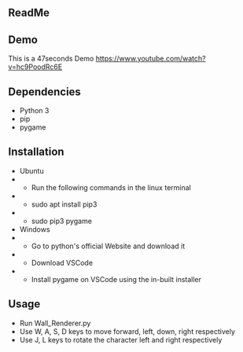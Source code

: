 ## ReadMe
## Demo
This is a 47seconds Demo
https://www.youtube.com/watch?v=hc9PoodRc6E
## Dependencies
 - Python 3
 - pip
 - pygame
## Installation
 - Ubuntu
 - - Run the following commands in the linux terminal
 - - sudo apt install pip3
 - - sudo pip3 pygame
 - Windows
 - - Go to python's official Website and download it
 - - Download VSCode
 - - Install pygame on VSCode using the in-built installer
## Usage
- Run Wall_Renderer.py
- Use W, A, S, D keys to move forward, left, down, right respectively
- Use J, L keys to rotate the character left and right respectively
